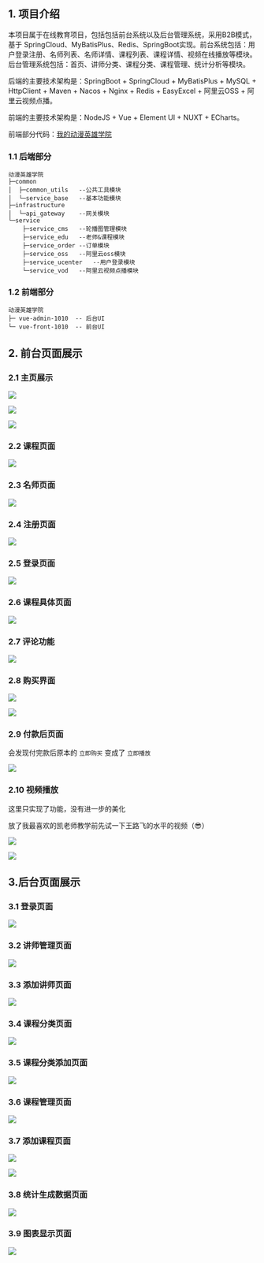 ## 1.  项目介绍

本项目属于在线教育项目，包括包括前台系统以及后台管理系统，采用B2B模式，基于 SpringCloud、MyBatisPlus、Redis、SpringBoot实现。前台系统包括：用户登录注册、名师列表、名师详情、课程列表、课程详情、视频在线播放等模块。后台管理系统包括：首页、讲师分类、课程分类、课程管理、统计分析等模块。

后端的主要技术架构是：SpringBoot + SpringCloud + MyBatisPlus + MySQL + HttpClient + Maven + Nacos + Nginx + Redis + EasyExcel + 阿里云OSS + 阿里云视频点播。

前端的主要技术架构是：NodeJS + Vue + Element UI + NUXT + ECharts。

前端部分代码：<a href="https://github.com/SoulChay/Education-Onlien-Front">我的动漫英雄学院<a/>

### 1.1 后端部分

```
动漫英雄学院
├─common
│  ├─common_utils	--公共工具模块
│  └─service_base	--基本功能模块
├─infrastructure
│  └─api_gateway	--网关模块
└─service
    ├─service_cms	--轮播图管理模块
    ├─service_edu	--老师&课程模块
    ├─service_order	--订单模块
    ├─service_oss	--阿里云oss模块
    ├─service_ucenter	--用户登录模块
    └─service_vod	--阿里云视频点播模块
```

### 1.2 前端部分

````
动漫英雄学院
├─ vue-admin-1010  -- 后台UI
└─ vue-front-1010  -- 前台UI
````

## 2. 前台页面展示

### 2.1 主页展示

<img src="http://fastly.jsdelivr.net/gh/SoulChay/figureBed/depository/EducationOnline/1.png"></img>



<img src="http://fastly.jsdelivr.net/gh/SoulChay/figureBed/depository/EducationOnline/2.png"></img>



<img src="http://fastly.jsdelivr.net/gh/SoulChay/figureBed/depository/EducationOnline/3.png"></img>

### 2.2 课程页面

<img src="http://fastly.jsdelivr.net/gh/SoulChay/figureBed/depository/EducationOnline/4.png"></img>

### 2.3 名师页面

<img src="http://fastly.jsdelivr.net/gh/SoulChay/figureBed/depository/EducationOnline/5.png"></img>

### 2.4 注册页面

<img src="http://fastly.jsdelivr.net/gh/SoulChay/figureBed/depository/EducationOnline/6.png"></img>

### 2.5 登录页面

<img src="http://fastly.jsdelivr.net/gh/SoulChay/figureBed/depository/EducationOnline/7.png"></img>

### 2.6 课程具体页面

<img src="http://fastly.jsdelivr.net/gh/SoulChay/figureBed/depository/EducationOnline/8.png"></img>

### 2.7 评论功能

<img src="http://fastly.jsdelivr.net/gh/SoulChay/figureBed/depository/EducationOnline/9.png"></img>

### 2.8 购买界面

<img src="http://fastly.jsdelivr.net/gh/SoulChay/figureBed/depository/EducationOnline/10.png"></img>



<img src="http://fastly.jsdelivr.net/gh/SoulChay/figureBed/depository/EducationOnline/11.png"></img>

### 2.9 付款后页面

会发现付完款后原本的 `立即购买` 变成了 `立即播放`

<img src="http://fastly.jsdelivr.net/gh/SoulChay/figureBed/depository/EducationOnline/12.png"></img>

### 2.10 视频播放

这里只实现了功能，没有进一步的美化

放了我最喜欢的凯老师教学前先试一下王路飞的水平的视频（😎）

<img src="http://fastly.jsdelivr.net/gh/SoulChay/figureBed/depository/EducationOnline/13.png"></img>

<img src="http://fastly.jsdelivr.net/gh/SoulChay/figureBed/depository/EducationOnline/14.png"></img>

## 3.后台页面展示

### 3.1 登录页面

<img src="http://fastly.jsdelivr.net/gh/SoulChay/figureBed/depository/EducationOnline/15.png"></img>

### 3.2 讲师管理页面

<img src="http://fastly.jsdelivr.net/gh/SoulChay/figureBed/depository/EducationOnline/16.png"></img>

### 3.3 添加讲师页面

<img src="http://fastly.jsdelivr.net/gh/SoulChay/figureBed/depository/EducationOnline/17.png"></img>

### 3.4 课程分类页面

<img src="http://fastly.jsdelivr.net/gh/SoulChay/figureBed/depository/EducationOnline/18.png"></img>

### 3.5 课程分类添加页面

<img src="http://fastly.jsdelivr.net/gh/SoulChay/figureBed/depository/EducationOnline/19.png"></img>

### 3.6 课程管理页面

<img src="http://fastly.jsdelivr.net/gh/SoulChay/figureBed/depository/EducationOnline/20.png"></img>

### 3.7 添加课程页面

<img src="http://fastly.jsdelivr.net/gh/SoulChay/figureBed/depository/EducationOnline/21.png"></img>

<img src="http://fastly.jsdelivr.net/gh/SoulChay/figureBed/depository/EducationOnline/22.png"></img>

### 3.8 统计生成数据页面

<img src="http://fastly.jsdelivr.net/gh/SoulChay/figureBed/depository/EducationOnline/23.png"></img>

### 3.9 图表显示页面

<img src="http://fastly.jsdelivr.net/gh/SoulChay/figureBed/depository/EducationOnline/24.png"></img>
